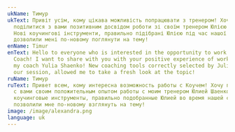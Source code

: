 ```yaml
---
ukName: Тимур
ukText: Привіт усім, кому цікава можливість попрацювати з тренером! Хочу
  поділитися з вами позитивним досвідом роботи зі своїм тренером Юлією Шаєнко!
  Нові коучингові інструменти, правильно підібрані Юлією під час нашої сесії,
  дозволили мені по-новому поглянути на тему!
enName: Timur
enText: Hello to everyone who is interested in the opportunity to work with the
  Coach! I want to share with you with your positive experience of working with
  my coach Yulia Shaenko! New coaching tools correctly selected by Julia during
  our session, allowed me to take a fresh look at the topic!
ruName: Тимур
ruText: Привет всем, кому интересна возможность работы с Коучем! Хочу поделиться
  с вами своим положительным опытом работы с моим тренером Юлией Шаенко! Новые
  коучинговые инструменты, правильно подобранные Юлией во время нашей сессии,
  позволили мне по-новому взглянуть на тему!
image: /image/alexandra.png
language: uk
---
```

